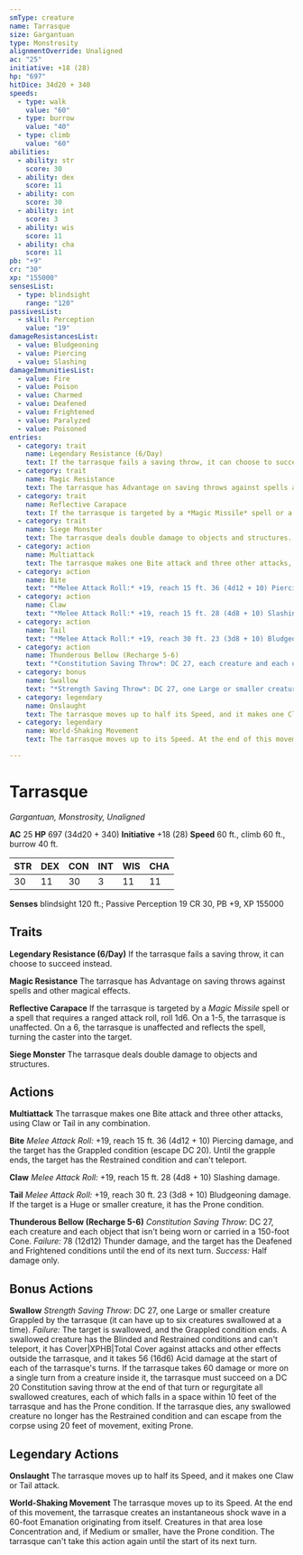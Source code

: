 ```yaml
---
smType: creature
name: Tarrasque
size: Gargantuan
type: Monstrosity
alignmentOverride: Unaligned
ac: "25"
initiative: +18 (28)
hp: "697"
hitDice: 34d20 + 340
speeds:
  - type: walk
    value: "60"
  - type: burrow
    value: "40"
  - type: climb
    value: "60"
abilities:
  - ability: str
    score: 30
  - ability: dex
    score: 11
  - ability: con
    score: 30
  - ability: int
    score: 3
  - ability: wis
    score: 11
  - ability: cha
    score: 11
pb: "+9"
cr: "30"
xp: "155000"
sensesList:
  - type: blindsight
    range: "120"
passivesList:
  - skill: Perception
    value: "19"
damageResistancesList:
  - value: Bludgeoning
  - value: Piercing
  - value: Slashing
damageImmunitiesList:
  - value: Fire
  - value: Poison
  - value: Charmed
  - value: Deafened
  - value: Frightened
  - value: Paralyzed
  - value: Poisoned
entries:
  - category: trait
    name: Legendary Resistance (6/Day)
    text: If the tarrasque fails a saving throw, it can choose to succeed instead.
  - category: trait
    name: Magic Resistance
    text: The tarrasque has Advantage on saving throws against spells and other magical effects.
  - category: trait
    name: Reflective Carapace
    text: If the tarrasque is targeted by a *Magic Missile* spell or a spell that requires a ranged attack roll, roll 1d6. On a 1-5, the tarrasque is unaffected. On a 6, the tarrasque is unaffected and reflects the spell, turning the caster into the target.
  - category: trait
    name: Siege Monster
    text: The tarrasque deals double damage to objects and structures.
  - category: action
    name: Multiattack
    text: The tarrasque makes one Bite attack and three other attacks, using Claw or Tail in any combination.
  - category: action
    name: Bite
    text: "*Melee Attack Roll:* +19, reach 15 ft. 36 (4d12 + 10) Piercing damage, and the target has the Grappled condition (escape DC 20). Until the grapple ends, the target has the Restrained condition and can't teleport."
  - category: action
    name: Claw
    text: "*Melee Attack Roll:* +19, reach 15 ft. 28 (4d8 + 10) Slashing damage."
  - category: action
    name: Tail
    text: "*Melee Attack Roll:* +19, reach 30 ft. 23 (3d8 + 10) Bludgeoning damage. If the target is a Huge or smaller creature, it has the Prone condition."
  - category: action
    name: Thunderous Bellow (Recharge 5-6)
    text: "*Constitution Saving Throw*: DC 27, each creature and each object that isn't being worn or carried in a 150-foot Cone. *Failure:*  78 (12d12) Thunder damage, and the target has the Deafened and Frightened conditions until the end of its next turn. *Success:*  Half damage only."
  - category: bonus
    name: Swallow
    text: "*Strength Saving Throw*: DC 27, one Large or smaller creature Grappled by the tarrasque (it can have up to six creatures swallowed at a time). *Failure:*  The target is swallowed, and the Grappled condition ends. A swallowed creature has the Blinded and Restrained conditions and can't teleport, it has Cover|XPHB|Total Cover against attacks and other effects outside the tarrasque, and it takes 56 (16d6) Acid damage at the start of each of the tarrasque's turns. If the tarrasque takes 60 damage or more on a single turn from a creature inside it, the tarrasque must succeed on a DC 20 Constitution saving throw at the end of that turn or regurgitate all swallowed creatures, each of which falls in a space within 10 feet of the tarrasque and has the Prone condition. If the tarrasque dies, any swallowed creature no longer has the Restrained condition and can escape from the corpse using 20 feet of movement, exiting Prone."
  - category: legendary
    name: Onslaught
    text: The tarrasque moves up to half its Speed, and it makes one Claw or Tail attack.
  - category: legendary
    name: World-Shaking Movement
    text: The tarrasque moves up to its Speed. At the end of this movement, the tarrasque creates an instantaneous shock wave in a 60-foot Emanation originating from itself. Creatures in that area lose  Concentration and, if Medium or smaller, have the Prone condition. The tarrasque can't take this action again until the start of its next turn.

---
```


# Tarrasque
*Gargantuan, Monstrosity, Unaligned*

**AC** 25
**HP** 697 (34d20 + 340)
**Initiative** +18 (28)
**Speed** 60 ft., climb 60 ft., burrow 40 ft.

| STR | DEX | CON | INT | WIS | CHA |
| --- | --- | --- | --- | --- | --- |
| 30 | 11 | 30 | 3 | 11 | 11 |

**Senses** blindsight 120 ft.; Passive Perception 19
CR 30, PB +9, XP 155000

## Traits

**Legendary Resistance (6/Day)**
If the tarrasque fails a saving throw, it can choose to succeed instead.

**Magic Resistance**
The tarrasque has Advantage on saving throws against spells and other magical effects.

**Reflective Carapace**
If the tarrasque is targeted by a *Magic Missile* spell or a spell that requires a ranged attack roll, roll 1d6. On a 1-5, the tarrasque is unaffected. On a 6, the tarrasque is unaffected and reflects the spell, turning the caster into the target.

**Siege Monster**
The tarrasque deals double damage to objects and structures.

## Actions

**Multiattack**
The tarrasque makes one Bite attack and three other attacks, using Claw or Tail in any combination.

**Bite**
*Melee Attack Roll:* +19, reach 15 ft. 36 (4d12 + 10) Piercing damage, and the target has the Grappled condition (escape DC 20). Until the grapple ends, the target has the Restrained condition and can't teleport.

**Claw**
*Melee Attack Roll:* +19, reach 15 ft. 28 (4d8 + 10) Slashing damage.

**Tail**
*Melee Attack Roll:* +19, reach 30 ft. 23 (3d8 + 10) Bludgeoning damage. If the target is a Huge or smaller creature, it has the Prone condition.

**Thunderous Bellow (Recharge 5-6)**
*Constitution Saving Throw*: DC 27, each creature and each object that isn't being worn or carried in a 150-foot Cone. *Failure:*  78 (12d12) Thunder damage, and the target has the Deafened and Frightened conditions until the end of its next turn. *Success:*  Half damage only.

## Bonus Actions

**Swallow**
*Strength Saving Throw*: DC 27, one Large or smaller creature Grappled by the tarrasque (it can have up to six creatures swallowed at a time). *Failure:*  The target is swallowed, and the Grappled condition ends. A swallowed creature has the Blinded and Restrained conditions and can't teleport, it has Cover|XPHB|Total Cover against attacks and other effects outside the tarrasque, and it takes 56 (16d6) Acid damage at the start of each of the tarrasque's turns. If the tarrasque takes 60 damage or more on a single turn from a creature inside it, the tarrasque must succeed on a DC 20 Constitution saving throw at the end of that turn or regurgitate all swallowed creatures, each of which falls in a space within 10 feet of the tarrasque and has the Prone condition. If the tarrasque dies, any swallowed creature no longer has the Restrained condition and can escape from the corpse using 20 feet of movement, exiting Prone.

## Legendary Actions

**Onslaught**
The tarrasque moves up to half its Speed, and it makes one Claw or Tail attack.

**World-Shaking Movement**
The tarrasque moves up to its Speed. At the end of this movement, the tarrasque creates an instantaneous shock wave in a 60-foot Emanation originating from itself. Creatures in that area lose  Concentration and, if Medium or smaller, have the Prone condition. The tarrasque can't take this action again until the start of its next turn.
